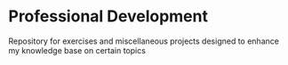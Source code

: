 # Professional Development

Repository for exercises and miscellaneous projects designed to enhance my knowledge base on certain topics
